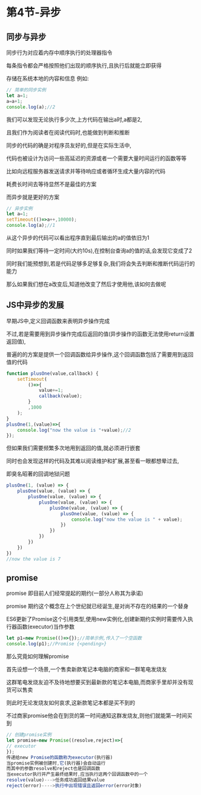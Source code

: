 # 第4节-异步

## 同步与异步
同步行为对应着内存中顺序执行的处理器指令

每条指令都会严格按照他们出现的顺序执行,且执行后就能立即获得

存储在系统本地的内容和信息
例如:
```JavaScript
// 简单的同步实例
let a=1;
a=a+1;
console.log(a);//2
```
我们可以发现无论执行多少次,上方代码在输出a时,a都是2,

且我们作为阅读者在阅读代码时,也能做到判断和推断

同步的代码的确是对程序员友好的,但是在实际生活中,

代码也被设计为访问一些高延迟的资源或者一个需要大量时间运行的函数等等

比如向远程服务器发送请求并等待响应或者循环生成大量内容的代码

耗费长时间去等待显然不是最佳的方案

而异步就是更好的方案

```JavaScript
// 异步实例
let a=1;
setTimeout(()=>a++,10000);
console.log(a);//1
```
从这个异步的代码可以看出程序直到最后输出的a的值依旧为1

同时如果我们等待一定时间(大约10s),在控制台查询a的值的话,会发现它变成了2

同时我们能预想到,若是代码足够多足够复杂,我们将会失去判断和推断代码运行的能力

那么如果我们想在a改变后,知道他改变了然后才使用他,该如何去做呢

## JS中异步的发展
早期JS中,定义回调函数来表明异步操作完成

不过,若是需要用到异步操作完成后返回的值(异步操作的函数无法使用return设置返回值),

普遍的的方案是提供一个回调函数给异步操作,这个回调函数包括了需要用到返回值的代码
```javascript
function plusOne(value,callback) {
    setTimeout(
        ()=>{
            value+=1;
            callback(value);
        }
        ,1000
    );
}
plusOne(1,(value)=>{
    console.log("now the value is "+value);//2
});
```
但如果我们需要频繁多次地用到返回的值,就必须进行嵌套

同时也会发现这样的代码及其难以阅读维护和扩展,甚至看一眼都想晕过去,

即臭名昭著的回调地狱问题
```javascript
plusOne(1, (value) => {
    plusOne(value, (value) => {
        plusOne(value, (value) => {
            plusOne(value, (value) => {
                plusOne(value, (value) => {
                    plusOne(value, (value) => {
                        console.log("now the value is " + value);
                    })
                })
            })
        })
    })
})
//now the value is 7
```

## promise
promise 即目前人们经常提起的期约(一部分人称其为承诺)

promise 期约这个概念在上个世纪就已经诞生,是对尚不存在的结果的一个替身

ES6更新了Promise这个引用类型,使用new实例化,创建新期约实例时需要传入执行器函数(executor)当作参数
```javascript
let p1=new Promise(()=>{});//简单示例,传入了一个空函数
console.log(p1);//Promise {<pending>}
```

那么究竟如何理解promise

首先设想一个场景,一个售卖新款笔记本电脑的商家和一群笔电发烧友

这群笔电发烧友迫不及待地想要买到最新款的笔记本电脑,而商家手里却并没有现货可以售卖

则此时无论发烧友如何哀求,这新款笔记本都是买不到的

不过商家promise他会在到货的第一时间通知这群发烧友,则他们就能第一时间买到

```javascript
// 创建promise实例
let promise=new Promise((resolve,reject)=>{
// executor
});
传递给new Promise的函数称为executor(执行器)
当promise实例被创建时,它(执行器)会自动运行
而其中的参数resolve和reject也是回调函数
当executor执行并产生最终结果时,应当执行这两个回调函数中的一个
resolve(value)--->任务成功返回结果value
reject(error)---->执行中出现错误且返回error(error对象)
```
